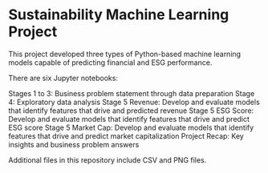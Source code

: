 # Sustainability Machine Learning Project
This project developed three types of Python-based machine learning models capable of predicting financial and ESG performance.

There are six Jupyter notebooks:

Stages 1 to 3: Business problem statement through data preparation
Stage 4: Exploratory data analysis
Stage 5 Revenue: Develop and evaluate models that identify features that drive and predicted revenue
Stage 5 ESG Score: Develop and evaluate models that identify features that drive and predict ESG score
Stage 5 Market Cap: Develop and evaluate models that identify features that drive and predict market capitalization
Project Recap: Key insights and business problem answers


Additional files in this repository include CSV and PNG files.
